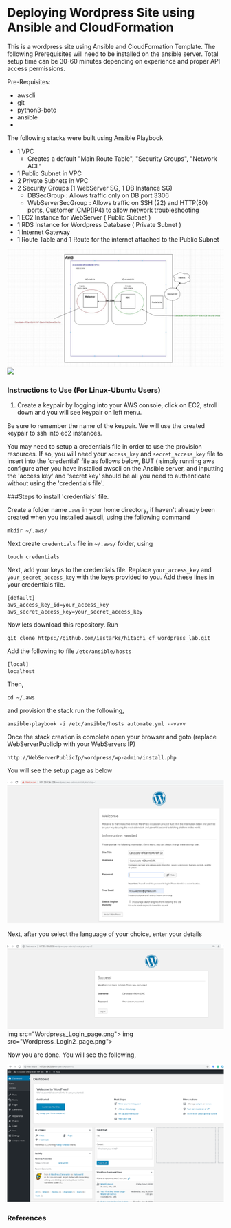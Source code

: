 # Deploying Wordpress Site using Ansible and CloudFormation

This is a wordpress site using Ansible and CloudFormation Template. 
The following Prerequisites will need to be installed on the ansible server. 
Total setup time can be 30-60 minutes depending on experience and proper API access permissions. 

Pre-Requisites:
- awscli
- git
- python3-boto
- ansible
- 

The following stacks were built using Ansible Playbook

  - 1 VPC
      - Creates a default "Main Route Table", "Security Groups", "Network ACL"
  - 1 Public Subnet in VPC
  - 2 Private Subnets in VPC  
  - 2 Security Groups (1 WebServer SG, 1 DB Instance SG)
      - DBSecGroup : Allows traffic only on DB port 3306
      - WebServerSecGroup : Allows traffic on SSH (22) and HTTP(80) ports, Customer ICMP(IP4) to allow network troubleshooting   
  - 1 EC2 Instance for WebServer ( Public Subnet )  
  - 1 RDS Instance for Wordpress Database ( Private Subnet )
  - 1 Internet Gateway
  - 1 Route Table and 1 Route for the internet attached to the Public Subnet

<img src="Candidate-nRXamt0J4K-CF.drawio.JPG">

<img src="Wordpress_Menu_page">

### Instructions to Use (For Linux-Ubuntu Users)

1. Create a keypair by logging into your AWS console, click on EC2, stroll down and you will see keypair on left menu. 

Be sure to remember the name of the keypair. We will use the created keypair to ssh into ec2 instances.

You may need to setup a credentials file in order to use the provision resources. If so, you will need your `access_key` and `secret_access_key` file to insert into the 'credential' file as follows below, BUT ( simply running aws configure after you have installed awscli on the Ansible server, and inputting the 'access key' and 'secret key' should be all you need to authenticate without using the 'credentials file'.

###Steps to install 'credentials' file.

Create a folder name `.aws` in your home directory, if haven't already been created when you installed awscli, using the following command

```
mkdir ~/.aws/
```

Next create `credentials` file in `~/.aws/` folder, using

```
touch credentials
```

Next, add your keys to the credentials file. 
Replace `your_access_key` and `your_secret_access_key` with the keys provided to you. Add these lines in your credentials file.

```
[default]
aws_access_key_id=your_access_key
aws_secret_access_key=your_secret_access_key
```

Now lets download this repository. Run

```
git clone https://github.com/iestarks/hitachi_cf_wordpress_lab.git
```

Add the following to file `/etc/ansible/hosts`

```
[local]
localhost
```

Then,

```
cd ~/.aws
```

and provision the stack run the following,

```
ansible-playbook -i /etc/ansible/hosts automate.yml --vvvv
```

Once the stack creation is complete open your browser and goto  (replace WebServerPublicIp with your WebServers IP)

```
http://WebServerPublicIp/wordpress/wp-admin/install.php
```

You will see the setup page as below 

<img src="Wordpress_Install_page.png">

Next, after you select the language of your choice, enter your details 


<img src="Wordpress_Login_page.png">
img src="Wordpress_Login_page.png">
img src="Wordpress_Login2_page.png">

Now you are done. You will see the following,

<img src="Wordpress_CompleteMenu_page.png">

### References
